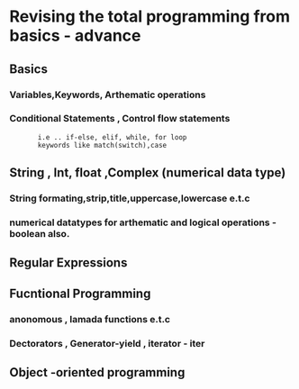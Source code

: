 # Revising the total programming from basics - advance
## Basics
### Variables,Keywords, Arthematic operations
### Conditional Statements , Control flow statements
           i.e .. if-else, elif, while, for loop
           keywords like match(switch),case 

## String , Int, float ,Complex (numerical data type)
###  String formating,strip,title,uppercase,lowercase e.t.c 
### numerical datatypes for arthematic and logical operations - boolean also.

## Regular Expressions

## Fucntional Programming
### anonomous , lamada functions e.t.c 
### Dectorators , Generator-yield , iterator - iter

## Object -oriented programming





       